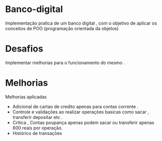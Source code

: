 # Banco-digital

Implementação pratica de um banco digital , com o objetivo de aplicar os conceitos de POO (programação orientada da objetos)

# Desafios

Implementar melhorias para o funcionamento do mesmo .

# Melhorias

Melhorias aplicadas

* Adicional de cartao de credito apenas para contas corrente .
* Controle e validações ao realizar operações basicas como sacar , transferir depositar etc .
* Critica , Contas poupança apenas podem sacar ou transferir apenas 600 reais por operação.
* Histórico de transações
